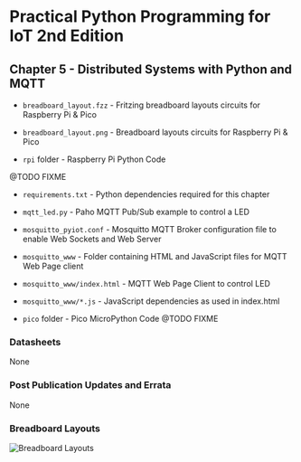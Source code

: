 # Practical Python Programming for IoT 2nd Edition

## Chapter 5 - Distributed Systems with Python and MQTT

* `breadboard_layout.fzz` - Fritzing breadboard layouts circuits for Raspberry Pi &amp; Pico
* `breadboard_layout.png` - Breadboard layouts circuits for Raspberry Pi &amp; Pico

* `rpi` folder - Raspberry Pi Python Code

@TODO FIXME
  * `requirements.txt` - Python dependencies required for this chapter
  * `mqtt_led.py` - Paho MQTT Pub/Sub example to control a LED
  * `mosquitto_pyiot.conf` - Mosquitto MQTT Broker configuration file to enable Web Sockets and Web Server
  * `mosquitto_www` - Folder containing HTML and JavaScript files for MQTT Web Page client
  * `mosquitto_www/index.html` - MQTT Web Page Client to control LED
  * `mosquitto_www/*.js` - JavaScript dependencies as used in index.html

* `pico` folder - Pico MicroPython Code
@TODO FIXME

### Datasheets

None

### Post Publication Updates and Errata

None

### Breadboard Layouts

![Breadboard Layouts](./breadboard_layout.png)
